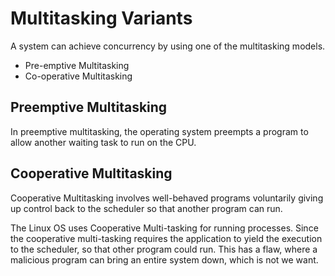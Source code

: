 # Multitasking Variants

A system can achieve concurrency by using one of the multitasking models.
* Pre-emptive Multitasking
* Co-operative Multitasking

## Preemptive Multitasking

In preemptive multitasking, the operating system preempts a program to allow another waiting task to run on the CPU.

## Cooperative Multitasking

Cooperative Multitasking involves well-behaved programs voluntarily giving up control back to the scheduler so that another program can run.

The Linux OS uses Cooperative Multi-tasking for running processes.
Since the cooperative multi-tasking requires the application to yield the execution to the scheduler, so that other program could run. This has a flaw, where a malicious program can bring an entire system down, which is not we want.
